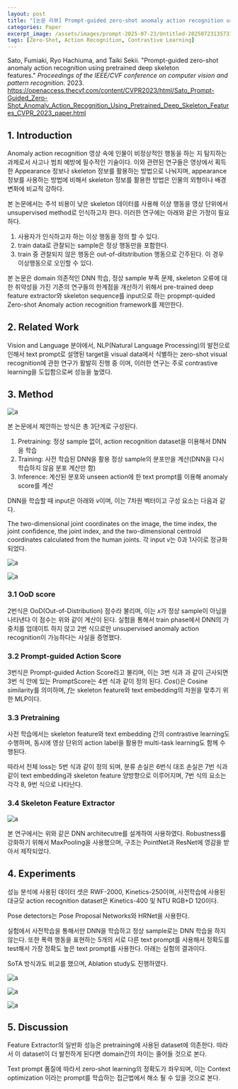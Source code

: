```yaml
---
layout: post
title: "[논문 리뷰] Prompt-guided zero-shot anomaly action recognition using pretrained deep skeleton features"
categories: Paper
excerpt_image: /assets/images/prompt-2025-07-23/Untitled-20250723135731316.webp
tags: [Zero-Shot, Action Recognition, Contrastive Learning]
---
```


Sato, Fumiaki, Ryo Hachiuma, and Taiki Sekii. "Prompt-guided zero-shot anomaly action recognition using pretrained deep skeleton features." _Proceedings of the IEEE/CVF conference on computer vision and pattern recognition_. 2023. https://openaccess.thecvf.com/content/CVPR2023/html/Sato_Prompt-Guided_Zero-Shot_Anomaly_Action_Recognition_Using_Pretrained_Deep_Skeleton_Features_CVPR_2023_paper.html

## 1. Introduction

Anomaly action recognition 영상 속에 인물이 비정상적인 행동을 하는 지 탐지하는 과제로서 사고나 범죄 예방에 필수적인 기술이다. 이와 관련된 연구들은 영상에서 획득한 Appearance 정보나 skeleton 정보를 활용하는 방법으로 나눠지며, appearance 정보를 사용하는 방법에 비해서 skeleton 정보를 활용한 방법은 인물의 외형이나 배경 변화에 비교적 강하다.

본 논문에서는 주석 비용이 낮은 skeleton 데이터를 사용해 이상 행동을 영상 단위에서 unsupervised method로 인식하고자 한다. 이러한 연구에는 아래와 같은 가정이 필요하다. 

1. 사용자가 인식하고자 하는 이상 행동을 정의 할 수 있다.
2. train data로 관찰되는 sample은 정상 행동만을 포함한다.
3. train 중 관찰되지 않은 행동은 out-of-ditstribution 행동으로 간주된다. 이 경우 이상행동으로 오인할 수 있다.

본 논문은 domain 의존적인 DNN 학습, 정상 sample 부족 문제, skeleton 오류에 대한 취약성을 가진 기존의 연구들의 한계점을 개선하기 위해서 pre-trained deep feature extractor와 skeleton sequence를 input으로 하는 propmpt-quided Zero-shot Anomaly action recognition framework를 제안한다.


## 2. Related Work

Vision and Language 분야에서, NLP(Natural Language Processing)의 발전으로 인해서 text prompt로 설명된 target을 visual data에서 식별하는 zero-shot visual recognition에 관한 연구가 활발히 진행 중 이며, 이러한 연구는 주로 contrastive learning을 도입함으로써 성능을 높였다.


## 3. Method

![a](/assets/images/prompt-2025-07-23/Untitled-20250723135731316.webp)

본 논문에서 제안하는 방식은 총 3단계로 구성된다.
1. Pretraining: 정상 sample 없이, action recognition dataset을 이용해서 DNN을 학습
2. Training: 사전 학습된 DNN을 활용 정상 sample의 분포만을 계산(DNN을 다시 학습하지 않음 분포 계산만 함)
3. Inference: 계산된 분포와 unseen action에 한 text prompt를 이용해 anomaly score를 계산

DNN을 학습할 때 input은 아래와 $v$이며, 이는 7차원 벡터이고 구성 요소는 다음과 같다.

The two-dimensional joint coordinates on the image, the time index, the joint confidence, the joint index, and the two-dimensional centroid coordinates calculated from the human joints. 각 input $v$는 0과 1사이로 정규화 되었다.

![a](/assets/images/prompt-2025-07-23/Untitled-20250723135826536.webp)

![a](/assets/images/prompt-2025-07-23/dd.png)

### 3.1 OoD score

2번식은 OoD(Out-of-Distribution) 점수라 불리며, 이는 $x$가 정상 sample이 아님을 나타낸다 이 점수는 위와 같이 계산이 된다. 실험을 통해서 train phase에서 DNN의 가중치를 업데이트 하지 않고 2번 식으로만 unsupervised anomaly action recognition이 가능하다는 사실을 증명했다.

### 3.2 Prompt-guided Action Score

3번식은 Prompt-guided Action Score라고 불리며, 이는 3번 식과 과 같이 근사되면 3번 식 안에 있는 PromptScore는 4번 식과 같이 정의 된다. $Cos()$은 Cosine similarity를 의미하며, $f$는 skeleton feature와 text embedding의 차원을 맞추기 위한 MLP이다.

### 3.3  Pretraining

사전 학습에서는 skeleton feature와 text embedding 간의 contrastive learning도 수행하며, 동시에 영상 단위의 action label을 활용한 multi-task learning도 함께 수행된다.

따라서 전체 loss는 5번 식과 같이 정의 되며, 분류 손실은 6번식 대조 손실은 7번 식과 같이 text embedding과 skeleton feature 양방향으로 이루어지며, 7번 식의 요소는 각각 8, 9번 식으로 나타난다. 

### 3.4 Skeleton Feature Extractor

![a](/assets/images/prompt-2025-07-23/Untitled-20250723142335595.webp)

본 연구에서는 위와 같은 DNN architecutre를 설계하여 사용하였다. Robustness를 강화하기 위해서 MaxPooling을 사용했으며, 구조는 PointNet과 ResNet에 영감을 받아서 제작되었다.


## 4. Experiments

성능 분석에 사용된 데이터 셋은 RWF-2000, Kinetics-250이며, 사전학습에 사용된 대규모 action recognition dataset은 Kinetics-400 및 NTU RGB+D 120이다. 

Pose detectors는 Pose Proposal Networks와 HRNet을 사용한다. 

실험에서 사전학습을 통해서만 DNN을 학습하고 정상 sample로는 DNN 학습을 하지 않는다. 또한 폭력 행동을 표현하는 5개의 서로 다른 text prompt를 사용해서 정확도를 test해서 가장 정확도 높은 text prompt를 사용한다. 아래는 실험의 결과이다. 

SoTA 방식과도 비교를 했으며, Ablation study도 진행하였다.

![a](/assets/images/prompt-2025-07-23/Untitled-20250723144749859.webp)

![a](/assets/images/prompt-2025-07-23/Untitled-20250723144837450.webp)

![a](/assets/images/prompt-2025-07-23/Untitled-20250723144848624.webp)


## 5. Discussion

Feature Extractor의 일반화 성능은 pretraining에 사용된 dataset에 의존한다. 따라서 이 dataset이 더 발전하게 된다면 domain간의 차이는 줄어들 것으로 본다.

Text prompt 품질에 따라서 zero-shot learning의 정확도가 좌우되며, 이는 Context optimization 이라는 prompt를 학습하는 접근법에서 해소 될 수 있을 것으로 본다.
